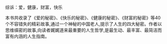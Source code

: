 综诉：爱，健康，财富，快乐

本书共收录了《爱的秘密》、《快乐的秘密》、《健康的秘密》、《财富的秘密》等40个不容错失的精彩故事,通过一个神秘的中国老人,提示了人生的四大秘密。作者以思维缜密的故事,向读者娓娓道来最重要的人生哲学,是最生动、最丰富、最简洁而富有内涵的人生指南。 
